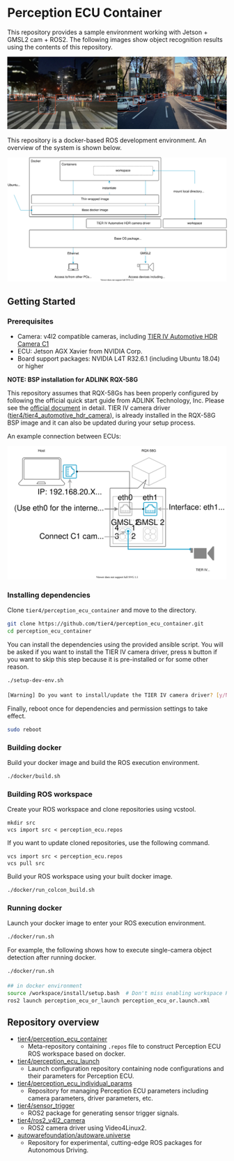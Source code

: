 # Perception ECU Container

This repository provides a sample environment working with Jetson + GMSL2 cam + ROS2.
The following images show object recognition results using the contents of this repository.

![object recognition example](docs/sample.png "perception_ecu_container object recognition example")

This repository is a docker-based ROS development environment. An overview of the system is shown below.

![system overview](docs/overview.drawio.svg "perception_ecu_container overview")

## Getting Started

### Prerequisites

- Camera: v4l2 compatible cameras, including [TIER IV Automotive HDR Camera C1](https://sensor.tier4.jp/automotive-hdr-camera)
- ECU: Jetson AGX Xavier from NVIDIA Corp.
- Board support packages: NVIDIA L4T R32.6.1 (including Ubuntu 18.04) or higher

**NOTE: BSP installation for ADLINK RQX-58G**

This repository assumes that RQX-58Gs has been properly configured by following the official quick start guide from ADLINK Technology, Inc. Please see the [official document](https://www.adlinktech.com/Products/Download.ashx?type=MDownload&isQuickStart=yes&file=1783%5croscube-x-bsp-qsg-l4t-32.5.0-kernel-1.0.8.pdf) in detail.
TIER IV camera driver ([tier4/tier4_automotive_hdr_camera](https://github.com/tier4/tier4_automotive_hdr_camera)), is already installed in the RQX-58G BSP image and it can also be updated during your setup process.

An example connection between ECUs:

![system connection example](docs/connection.drawio.svg "system connection example")

### Installing dependencies

Clone `tier4/perception_ecu_container` and move to the directory.

```sh
git clone https://github.com/tier4/perception_ecu_container.git
cd perception_ecu_container
```

You can install the dependencies using the provided ansible script. You will be asked if you want to install the TIER IV camera driver, press `N` button if you want to skip this step because it is pre-installed or for some other reason.

```sh
./setup-dev-env.sh

[Warning] Do you want to install/update the TIER IV camera driver? [y/N]:
```

Finally, reboot once for dependencies and permission settings to take effect.

```sh
sudo reboot
```

### Building docker

Build your docker image and build the ROS execution environment.

```sh
./docker/build.sh
```

### Building ROS workspace

Create your ROS workspace and clone repositories using vcstool.

```
mkdir src
vcs import src < perception_ecu.repos
```

If you want to update cloned repositories, use the following command.

```
vcs import src < perception_ecu.repos
vcs pull src
```

Build your ROS workspace using your built docker image.

```sh
./docker/run_colcon_build.sh
```

### Running docker

Launch your docker image to enter your ROS execution environment.

```sh
./docker/run.sh
```

For example, the following shows how to execute single-camera object detection after running docker.

```sh
./docker/run.sh

## in docker environment
source /workspace/install/setup.bash  # Don't miss enabling workspace ROS packages
ros2 launch perception_ecu_or_launch perception_ecu_or.launch.xml
```

## Repository overview

- [tier4/perception_ecu_container](https://github.com/tier4/perception_ecu_container)
  - Meta-repository containing `.repos` file to construct Perception ECU ROS workspace based on docker.
- [tier4/perception_ecu_launch](https://github.com/tier4/perception_ecu_launch.git)
  - Launch configuration repository containing node configurations and their parameters for Perception ECU.
- [tier4/perception_ecu_individual_params](https://github.com/tier4/perception_ecu_individual_params)
  - Repository for managing Perception ECU parameters including camera parameters, driver parameters, etc.
- [tier4/sensor_trigger](https://github.com/tier4/sensor_trigger.git)
  - ROS2 package for generating sensor trigger signals.
- [tier4/ros2_v4l2_camera](https://github.com/tier4/ros2_v4l2_camera.git)
  - ROS2 camera driver using Video4Linux2.
- [autowarefoundation/autoware.universe](https://github.com/autowarefoundation/autoware.universe.git)
  - Repository for experimental, cutting-edge ROS packages for Autonomous Driving.
